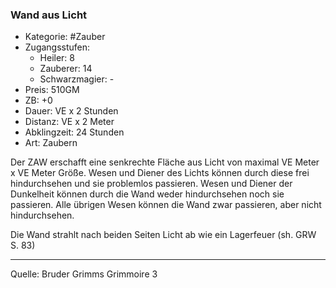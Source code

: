 ### Wand aus Licht

- Kategorie: #Zauber
- Zugangsstufen:
  - Heiler: 8
  - Zauberer: 14
  - Schwarzmagier: -
- Preis: 510GM
- ZB: +0
- Dauer: VE x 2 Stunden
- Distanz: VE x 2 Meter
- Abklingzeit: 24 Stunden
- Art: Zaubern

Der ZAW erschafft eine senkrechte Fläche aus Licht von maximal VE Meter x VE Meter Größe. Wesen und Diener des Lichts können durch diese frei hindurchsehen und sie problemlos passieren. Wesen und Diener der Dunkelheit können durch die Wand weder hindurchsehen noch sie passieren. Alle übrigen Wesen können die Wand zwar passieren, aber nicht hindurchsehen.

Die Wand strahlt nach beiden Seiten Licht ab wie ein Lagerfeuer (sh. GRW S. 83)

---

Quelle: Bruder Grimms Grimmoire 3
